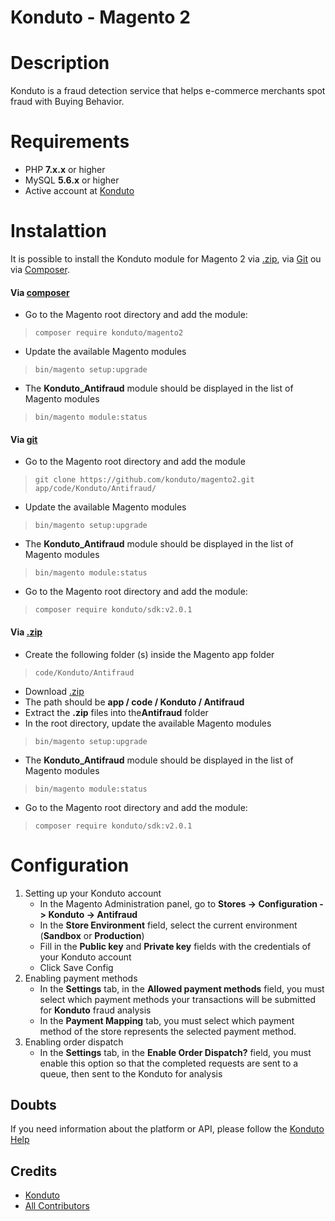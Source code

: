 
# Konduto - Magento 2

# Description
Konduto is a fraud detection service that helps e-commerce merchants spot fraud with Buying Behavior.

# Requirements
- PHP **7.x.x** or higher
- MySQL **5.6.x** or higher
- Active account at [Konduto](https://www.konduto.com/ "Konduto")

# Instalattion
It is possible to install the Konduto module for Magento 2 via [.zip](https://github.com/konduto/magento2/archive/master.zip), via [Git](https://github.com) ou via [Composer](https://getcomposer.org).

#### Via [composer](https://getcomposer.org)
- Go to the Magento root directory and add the module:
> `composer require konduto/magento2`
- Update the available Magento modules
> `bin/magento setup:upgrade`
- The ​**Konduto_Antifraud**​ module should be displayed in the list of Magento modules
> `bin/magento module:status`

#### Via [git](https://github.com)
- Go to the Magento root directory and add the module
> `git clone https://github.com/konduto/magento2.git app/code/Konduto/Antifraud/`
- Update the available Magento modules
> `bin/magento setup:upgrade`
- The ​**Konduto_Antifraud**​​ module should be displayed in the list of Magento modules
> `bin/magento module:status`
- Go to the Magento root directory and add the module:
> `composer require konduto/sdk:v2.0.1`

#### Via [.zip](https://github.com/konduto/magento2/archive/master.zip)
- Create the following folder (s) inside the Magento ​app​​ folder
> `code/Konduto/Antifraud`
- Download [.zip](https://github.com/konduto/magento2/archive/master.zip)
- The path should be ​**app / code / Konduto / Antifraud**
- Extract the **​.zip**​​ files into the ​**Antifraud** folder
- In the root directory, update the available Magento modules
> `bin/magento setup:upgrade`
- The **Konduto_Antifraud** module should be displayed in the list of Magento modules
> `bin/magento module:status`
- Go to the Magento root directory and add the module:
> `composer require konduto/sdk:v2.0.1`

# Configuration
1. Setting up your Konduto account
    - In the Magento Administration panel, go to ​**Stores -> Configuration -> Konduto -> Antifraud**
    - In the **Store Environment** field, select the current environment (**Sandbox** or **Production**)
    - Fill in the **Public key** and **Private key** fields with the credentials of your Konduto account
    - Click Save Config
2. Enabling payment methods
    - In the **Settings** tab, in the **Allowed payment methods** field, you must select which payment methods your transactions will be submitted for **Konduto** fraud analysis
    - In the **Payment Mapping** tab, you must select which payment method of the store represents the selected payment method.
3. Enabling order dispatch
    - In the **Settings** tab, in the **Enable Order Dispatch?** field, you must enable this option so that the completed requests are sent to a queue, then sent to the Konduto for analysis

## Doubts
If you need information about the platform or API, please follow the [Konduto Help](https://ajuda.konduto.com/)

## Credits
- [Konduto](https://github.com/konduto)
- [All Contributors](https://github.com/konduto/magento2/graphs/contributors)

